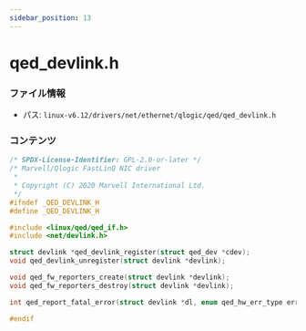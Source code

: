 ```yaml
---
sidebar_position: 13
---
```

# qed_devlink.h

### ファイル情報

- パス: `linux-v6.12/drivers/net/ethernet/qlogic/qed/qed_devlink.h`

### コンテンツ

```h
/* SPDX-License-Identifier: GPL-2.0-or-later */
/* Marvell/Qlogic FastLinQ NIC driver
 *
 * Copyright (C) 2020 Marvell International Ltd.
 */
#ifndef _QED_DEVLINK_H
#define _QED_DEVLINK_H

#include <linux/qed/qed_if.h>
#include <net/devlink.h>

struct devlink *qed_devlink_register(struct qed_dev *cdev);
void qed_devlink_unregister(struct devlink *devlink);

void qed_fw_reporters_create(struct devlink *devlink);
void qed_fw_reporters_destroy(struct devlink *devlink);

int qed_report_fatal_error(struct devlink *dl, enum qed_hw_err_type err_type);

#endif

```

